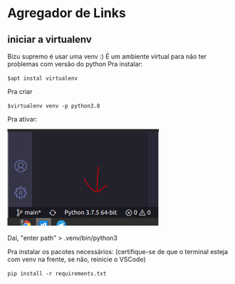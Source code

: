 # Agregador de Links

## iniciar a virtualenv
Bizu supremo é usar uma venv :)
É um ambiente virtual para não ter problemas com versão do python
Pra instalar:

`$apt instal virtualenv`

Pra criar

`$virtualenv venv -p python3.8`

Pra ativar:

<img src="screenshots/ativar-venv.png"/>

Daí, "enter path" > .venv/bin/python3

Pra instalar os pacotes necessários:
(certifique-se de que o terminal esteja com venv na frente, se não, reinicie o VSCode)

`pip install -r requirements.txt`